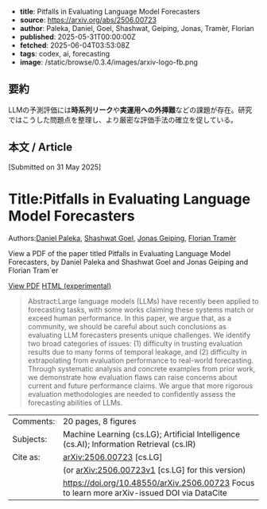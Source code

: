 <!-- metadata -->

- **title**: Pitfalls in Evaluating Language Model Forecasters
- **source**: https://arxiv.org/abs/2506.00723
- **author**: Paleka, Daniel, Goel, Shashwat, Geiping, Jonas, Tramèr, Florian
- **published**: 2025-05-31T00:00:00Z
- **fetched**: 2025-06-04T03:53:08Z
- **tags**: codex, ai, forecasting
- **image**: /static/browse/0.3.4/images/arxiv-logo-fb.png

## 要約

LLMの予測評価には**時系列リーク**や**実運用への外挿難**などの課題が存在。研究ではこうした問題点を整理し、より厳密な評価手法の確立を促している。

## 本文 / Article

[Submitted on 31 May 2025]

# Title:Pitfalls in Evaluating Language Model Forecasters

Authors:[Daniel Paleka](https://arxiv.org/search/cs?searchtype=author&query=Paleka,+D), [Shashwat Goel](https://arxiv.org/search/cs?searchtype=author&query=Goel,+S), [Jonas Geiping](https://arxiv.org/search/cs?searchtype=author&query=Geiping,+J), [Florian Tramèr](https://arxiv.org/search/cs?searchtype=author&query=Tram%C3%A8r,+F)

View a PDF of the paper titled Pitfalls in Evaluating Language Model Forecasters, by Daniel Paleka and Shashwat Goel and Jonas Geiping and Florian Tram\`er

[View PDF](/pdf/2506.00723)
[HTML (experimental)](https://arxiv.org/html/2506.00723v1)

> Abstract:Large language models (LLMs) have recently been applied to forecasting tasks, with some works claiming these systems match or exceed human performance. In this paper, we argue that, as a community, we should be careful about such conclusions as evaluating LLM forecasters presents unique challenges. We identify two broad categories of issues: (1) difficulty in trusting evaluation results due to many forms of temporal leakage, and (2) difficulty in extrapolating from evaluation performance to real-world forecasting. Through systematic analysis and concrete examples from prior work, we demonstrate how evaluation flaws can raise concerns about current and future performance claims. We argue that more rigorous evaluation methodologies are needed to confidently assess the forecasting abilities of LLMs.

|           |                                                                                               |
| --------- | --------------------------------------------------------------------------------------------- |
| Comments: | 20 pages, 8 figures                                                                           |
| Subjects: | Machine Learning (cs.LG); Artificial Intelligence (cs.AI); Information Retrieval (cs.IR)      |
| Cite as:  | [arXiv:2506.00723](https://arxiv.org/abs/2506.00723) [cs.LG]                                  |
|           | (or [arXiv:2506.00723v1](https://arxiv.org/abs/2506.00723v1) [cs.LG] for this version)        |
|           | <https://doi.org/10.48550/arXiv.2506.00723> Focus to learn more arXiv-issued DOI via DataCite |
